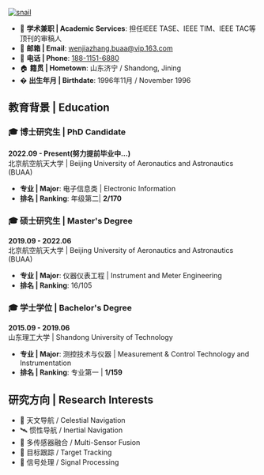 [![snail](https://img.shields.io/badge/XX-github-blue?logo=github)](https://github.com/snail9611)

<!-- # Personal Information / 个人信息 -->

<!-- ## Contact / 联系方式 -->
- 📝 **学术兼职 | Academic Services**: 担任IEEE TASE、IEEE TIM、IEEE TAC等顶刊的审稿人
- 📧 **邮箱 | Email**: [wenjiazhang.buaa@vip.163.com](mailto:wenjiazhang.buaa@vip.163.com)  
- 📱 **电话 | Phone**: [188-1151-6880](tel:+8618811516880)
- 🏠 **籍贯 | Hometown**: 山东济宁 / Shandong, Jining
- � **出生年月 | Birthdate**: 1996年11月 / November 1996 

## 教育背景 | Education

### 🎓 博士研究生 | PhD Candidate
**2022.09 - Present(努力提前毕业中...)**  
北京航空航天大学 | Beijing University of Aeronautics and Astronautics (BUAA)
- **专业 | Major**: 电子信息类 | Electronic Information
- **排名 | Ranking**: 年级第二| **2/170**

### 🎓 硕士研究生 | Master's Degree
**2019.09 - 2022.06**  
北京航空航天大学 | Beijing University of Aeronautics and Astronautics (BUAA)
- **专业 | Major**: 仪器仪表工程 | Instrument and Meter Engineering
- **排名 | Ranking**: 16/105

### 🎓 学士学位 | Bachelor's Degree
**2015.09 - 2019.06**  
山东理工大学 | Shandong University of Technology  
- **专业 | Major**: 测控技术与仪器 | Measurement & Control Technology and Instrumentation 
- **排名 | Ranking**: 专业第一 | **1/159**

## 研究方向 | Research Interests
- 🌌 天文导航 / Celestial Navigation
- 🛰️ 惯性导航 / Inertial Navigation
- 🔄 多传感器融合 / Multi-Sensor Fusion
- 🎯 目标跟踪 / Target Tracking
- 📶 信号处理 / Signal Processing